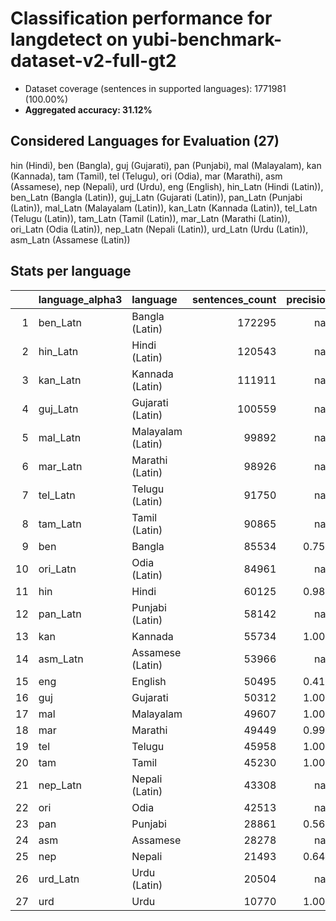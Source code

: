 # Classification performance for langdetect on yubi-benchmark-dataset-v2-full-gt2

- Dataset coverage (sentences in supported languages): 1771981 (100.00%)
- **Aggregated accuracy: 31.12%**

<h2 id="supported-languages">Considered Languages for Evaluation (27)</h2>

hin (Hindi), ben (Bangla), guj (Gujarati), pan (Punjabi), mal (Malayalam), kan (Kannada), tam (Tamil), tel (Telugu), ori (Odia), mar (Marathi), asm (Assamese), nep (Nepali), urd (Urdu), eng (English), hin_Latn (Hindi (Latin)), ben_Latn (Bangla (Latin)), guj_Latn (Gujarati (Latin)), pan_Latn (Punjabi (Latin)), mal_Latn (Malayalam (Latin)), kan_Latn (Kannada (Latin)), tel_Latn (Telugu (Latin)), tam_Latn (Tamil (Latin)), mar_Latn (Marathi (Latin)), ori_Latn (Odia (Latin)), nep_Latn (Nepali (Latin)), urd_Latn (Urdu (Latin)), asm_Latn (Assamese (Latin))

<h2 id="metrics-per-language">Stats per language</h2>

|    | language_alpha3   | language          |   sentences_count |   precision |   recall |    f1 |    tp |    fp |      tn |     fn |
|---:|:------------------|:------------------|------------------:|------------:|---------:|------:|------:|------:|--------:|-------:|
|  1 | ben_Latn          | Bangla (Latin)    |            172295 |     nan     |    0.000 | 0.000 |     0 |     0 | 1599686 | 172295 |
|  2 | hin_Latn          | Hindi (Latin)     |            120543 |     nan     |    0.000 | 0.000 |     0 |     0 | 1651438 | 120543 |
|  3 | kan_Latn          | Kannada (Latin)   |            111911 |     nan     |    0.000 | 0.000 |     0 |     0 | 1660070 | 111911 |
|  4 | guj_Latn          | Gujarati (Latin)  |            100559 |     nan     |    0.000 | 0.000 |     0 |     0 | 1671422 | 100559 |
|  5 | mal_Latn          | Malayalam (Latin) |             99892 |     nan     |    0.000 | 0.000 |     0 |     0 | 1672089 |  99892 |
|  6 | mar_Latn          | Marathi (Latin)   |             98926 |     nan     |    0.000 | 0.000 |     0 |     0 | 1673055 |  98926 |
|  7 | tel_Latn          | Telugu (Latin)    |             91750 |     nan     |    0.000 | 0.000 |     0 |     0 | 1680231 |  91750 |
|  8 | tam_Latn          | Tamil (Latin)     |             90865 |     nan     |    0.000 | 0.000 |     0 |     0 | 1681116 |  90865 |
|  9 | ben               | Bangla            |             85534 |       0.751 |    1.000 | 0.751 | 85534 | 28303 | 1658144 |      0 |
| 10 | ori_Latn          | Odia (Latin)      |             84961 |     nan     |    0.000 | 0.000 |     0 |     0 | 1687020 |  84961 |
| 11 | hin               | Hindi             |             60125 |       0.989 |    0.991 | 0.984 | 59559 |   672 | 1711184 |    566 |
| 12 | pan_Latn          | Punjabi (Latin)   |             58142 |     nan     |    0.000 | 0.000 |     0 |     0 | 1713839 |  58142 |
| 13 | kan               | Kannada           |             55734 |       1.000 |    1.000 | 1.000 | 55730 |     0 | 1716247 |      4 |
| 14 | asm_Latn          | Assamese (Latin)  |             53966 |     nan     |    0.000 | 0.000 |     0 |     0 | 1718015 |  53966 |
| 15 | eng               | English           |             50495 |       0.417 |    0.987 | 0.416 | 49845 | 69715 | 1651771 |    650 |
| 16 | guj               | Gujarati          |             50312 |       1.000 |    1.000 | 1.000 | 50301 |     1 | 1721668 |     11 |
| 17 | mal               | Malayalam         |             49607 |       1.000 |    1.000 | 1.000 | 49606 |     0 | 1722374 |      1 |
| 18 | mar               | Marathi           |             49449 |       0.992 |    0.989 | 0.986 | 48915 |   411 | 1722121 |    534 |
| 19 | tel               | Telugu            |             45958 |       1.000 |    1.000 | 1.000 | 45957 |     0 | 1726023 |      1 |
| 20 | tam               | Tamil             |             45230 |       1.000 |    1.000 | 1.000 | 45229 |     0 | 1726751 |      1 |
| 21 | nep_Latn          | Nepali (Latin)    |             43308 |     nan     |    0.000 | 0.000 |     0 |     0 | 1728673 |  43308 |
| 22 | ori               | Odia              |             42513 |     nan     |    0.000 | 0.000 |     0 |     0 | 1729468 |  42513 |
| 23 | pan               | Punjabi           |             28861 |       0.563 |    1.000 | 0.563 | 28861 | 22427 | 1720693 |      0 |
| 24 | asm               | Assamese          |             28278 |     nan     |    0.000 | 0.000 |     0 |     0 | 1743703 |  28278 |
| 25 | nep               | Nepali            |             21493 |       0.647 |    0.985 | 0.644 | 21167 | 11549 | 1738939 |    326 |
| 26 | urd_Latn          | Urdu (Latin)      |             20504 |     nan     |    0.000 | 0.000 |     0 |     0 | 1751477 |  20504 |
| 27 | urd               | Urdu              |             10770 |       1.000 |    0.999 | 0.999 | 10759 |     0 | 1761211 |     11 |